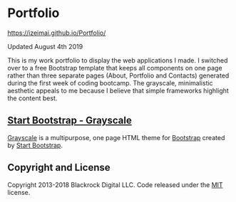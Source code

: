 # Portfolio

https://izeimai.github.io/Portfolio/

Updated August 4th 2019

This is my work portfolio to display the web applications I made. I switched over to a free Bootstrap template that keeps all components on one page rather than three separate pages (About, Portfolio and Contacts) generated during the first week of coding bootcamp. 
The grayscale, minimalistic aesthetic appeals to me because I believe that simple frameworks highlight the content best.

## [Start Bootstrap - Grayscale](https://startbootstrap.com/template-overviews/grayscale/)

[Grayscale](http://startbootstrap.com/template-overviews/grayscale/) is a multipurpose, one page HTML theme for [Bootstrap](http://getbootstrap.com/) created by [Start Bootstrap](http://startbootstrap.com/).

## Copyright and License

Copyright 2013-2018 Blackrock Digital LLC. Code released under the [MIT](https://github.com/BlackrockDigital/startbootstrap-grayscale/blob/gh-pages/LICENSE) license.